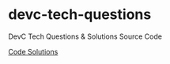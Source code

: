 # devc-tech-questions

DevC Tech Questions &amp; Solutions Source Code

[Code Solutions](source/README.md)